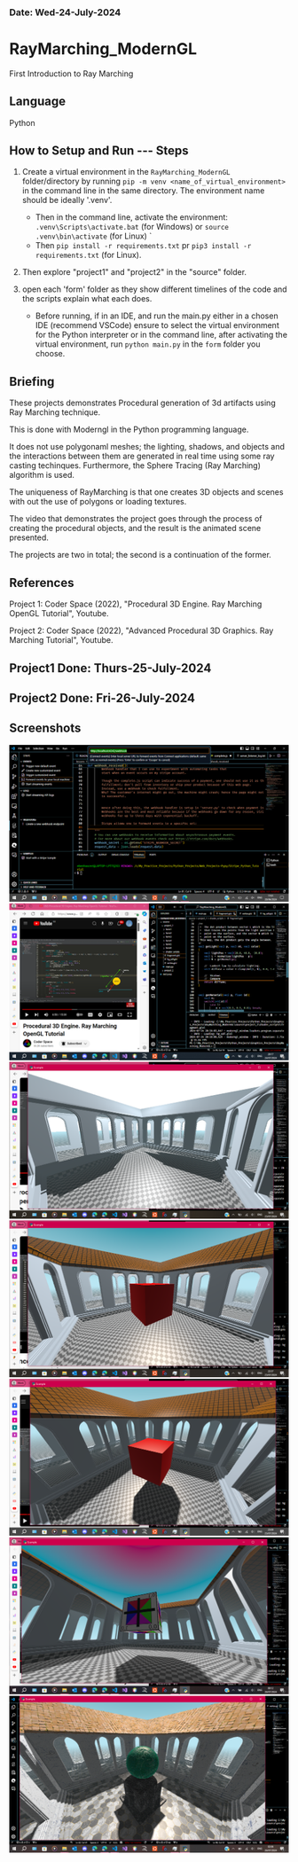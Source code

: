 ###   Date: Wed-24-July-2024

# RayMarching_ModernGL

First Introduction to Ray Marching

##	Language

Python

##	How to Setup and Run --- Steps

1.	Create a virtual environment in the `RayMarching_ModernGL` folder/directory by running `pip -m venv <name_of_virtual_environment>` in the command line in the same directory. The environment name should be ideally '.venv'.
	-	Then in the command line, activate the environment: `.venv\Scripts\activate.bat` (for Windows) or `source .venv\bin\activate` (for Linux) `
	-	Then `pip install -r requirements.txt` pr `pip3 install -r requirements.txt` (for Linux).

2.	Then explore "project1" and "project2" in the "source" folder.

3.	open each 'form' folder as they show different timelines of the code and the scripts explain what each does.
	-	Before running, if in an IDE, and run the main.py either in a chosen IDE (recommend VSCode) ensure to select the virtual environment for the Python interpreter or in the command line, after activating the virtual environment, run `python main.py` in the `form` folder you choose.


##   Briefing
These projects demonstrates Procedural generation of 3d artifacts using Ray Marching technique.

This is done with Moderngl in the Python programming language.

It does not use polygonaml meshes; the lighting, shadows, and objects and the interactions between them are generated in real time using some ray casting techinques.
Furthermore, the Sphere Tracing (Ray Marching) algorithm is used.

The uniqueness of RayMarching is that one creates 3D objects and scenes with out the use of polygons or loading textures.

The video that demonstrates the project goes through the process of creating the procedural objects, and the result is the animated scene presented.

The projects are two in total; the second is a continuation of the former.



##   References

Project 1:
Coder Space (2022), "Procedural 3D Engine. Ray Marching OpenGL Tutorial", Youtube.

Project 2:
Coder Space (2022), "Advanced Procedural 3D Graphics. Ray Marching Tutorial", Youtube.

##  Project1 Done: Thurs-25-July-2024
##  Project2 Done: Fri-26-July-2024


##	Screenshots

![1](./scrn_shots/pic0.png)
![2](./scrn_shots/pic5.png)
![3](./scrn_shots/pic7.png)
![4](./scrn_shots/pic11.png)
![5](./scrn_shots/pic13.png)
![6](./scrn_shots/pic16.png)
![7](./scrn_shots/pic21.png)
